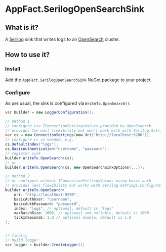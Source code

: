 # AppFact.SerilogOpenSearchSink

## What is it?

A [Serilog](https://serilog.net/) sink that writes logs to an [OpenSearch](https://opensearch.org/) cluster.

## How to use it?

### Install

Add the `AppFact.SerilogOpenSearchSink` NuGet package to your project.

### Configure

As per usual, the sink is configured via `WriteTo.OpenSearch()`.

```csharp
var builder = new LoggerConfiguration();

// mathod 1
// configure via IConnectionSettingsValues provided by OpenSeaerch.
// provides the most flexibility but won't work with with Serilog.Settings.Configuration
var cs = new ConnectionSettings(new Uri("http://localhost:9200"));
// configure cs as needed, e.g.
cs.DefaultIndex("logs");
cs.BasicAuthentication("username", "password");
// register sink
builder.WriteTo.OpenSearch(cs);
// or
builder.WriteTo.OpenSearch(cs, new OpenSearchSinkOptions{...});

// method 2
// or configure without IConnectionSettingsValues using basic auth
// provides less flexibility but works with Serilog.Settings.Configuration
builder.WriteTo.OpenSearch(
    uri: "http://localhost:9200",
    basicAuthUser: "username",
    basicAuthPassword: "password",
    index: "logs", // optional, default is "logs"
    maxBatchSize: 1000, // optional and nullable, default is 1000
    tickInSeconds: 1.0 // optional double, default is 1.0
);


// finally
// build logger
var logger = builder.CreateLogger();
```

